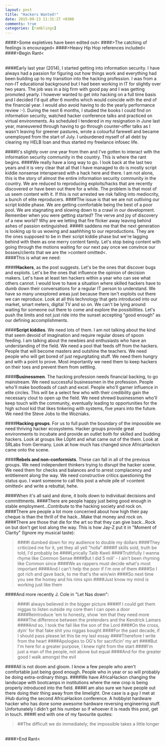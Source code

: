 ```yaml
---
layout: post
title: "Hackers Wanted!"
date: 2015-09-13 11:31:27 +0300
comments: true
categories: [ramblings]
---
```

####>Some expletives have been edited out<
####>The catching of feelings is encouraged<
####>Heavy Hip Hop references included<
&nbsp;  
####>Begin Rant<

<!--more-->

&nbsp;  
####Early last year (2014), I started getting into information security. I have always had a passion for figuring out how things work and everything had been building up to my transition into the hacking profession. I was from a non-IT educational background but I had been working in IT for slightly over two years. The job was in a big firm with good pay and I was getting promoted yearly. I however wanted to get into hacking on a full time basis and I decided I'd quit after 6 months which would coincide with the end of the financial year. I would also avoid having to do the yearly performance review :-). During the next 6 months, I studied the books I could find on information security, watched hacker conference talks and practiced on virtual environments. As scheduled I tendered in my resignation in June last year, maneuvered through having to go through counter-offer talks as I wasn't leaving for greener pastures, wrote a colourful farewell and became unemployed from the start of July. I unburdened myself of all debt by clearing my HELB loan and thus started my freelance infosec life.

####It's slightly over one year from then and I've gotten to interact with the information security community in the country. 
This is where the rant begins.
####We really have a long way to go. I look back at the last two years and it is very clear that all that I have managed to do is mostly script kiddie nonsense interspersed with a hack here and there. I am not alone, this is the story of almost the entire information security community in the country. We are reduced to reproducing exploits/hacks that are recently discovered or have been out there for a while. The problem is that most of us seem content with it. If this is not arrested we risk falling into mediocrity, a bunch of elite reproducers.
####The issue is that we are not outliving our script kiddie phase. We are getting comfortable being the best of a poor pool. We are stagnating and slowing down to a crawl in our development. Remember when you were getting started? The verve and joy of discovery of a new world? Why are we letting that fire flicker away leaving behind ashes of passion extinguished. 
####It saddens me that the next generation is looking up to us wowing and aaahhhing to our reproductions. They are the ones supposed to be in their script kiddie phase but we're lagging behind with them as one merry content family. Let's stop being content with going through the motions waiting for our next pay once we convince our bosses/clients that we are the >content omitted<. 
&nbsp;  
####This is what we need:

####**Hackers**, as the post suggests. Let's be the ones that discover bugs and exploits. Let's be the ones that influence the opinion of decision makers. Let's have at least ten hackers within a year who can see what others cannot. I would love to have a situation where skilled hackers have to dumb down their conversations for a regular IT person to understand. We have so many unexplored areas just because there isn't exploits out there we can reproduce. Look at all this technology that gets introduced into our market, smart meters, digital TV and so on. We can't be lying around waiting for someone out there to come and explore the possibilities. Let's push the limits and not just ride into the sunset accepting "good enough" as our defining accomplishments.

####**Script kiddies**. We need lots of them. I am not talking about the kind that seem devoid of imagination and require regular doses of spoon feeding. I am talking about the newbies and enthusiasts who have an understanding of the field. We need a pool that feeds off from the hackers. People that will become masters and outshine the teachers. We need people who  will get bored of just regurgitating stuff. We need them hungry and with a point to prove. Most importantly we need them to keep hackers on their toes and prevent them from settling. 

####**Businessmen**. The hacking profession needs financial backing, to go mainstream. We need successful businessmen in the profession. People who'll make bootloads of cash and excel. People who'll garner influence in elite circles. This will be a select few who with their credibility gain the necessary clout to open up the field. We need shrewd businessmen who'll keep touch with the community, eventually leading to opportunities for the high school kid that likes tinkering with systems, five years into the future. We need the Steve Jobs to the Wozniaks.

####**Hacking groups**. For us to full push the boundary of the impossible we need thriving hacker ecosystems. Hacker groups provide great environments to incubate and provide an outlet both for skilled and budding hackers. Look at groups like L0pht and what came out of the them. Look at SRLabs from Germany. Look at how much has changed since AfricaHackon came onto the scene.

####**Rebels and non-conformists**. These can fall in all of the previous groups. We need independent thinkers trying to disrupt the hacker scene. We need them for checks and balances and to arrest complacency and entitlement along the way. We need constructive critics questioning the status quo. I want someone to call this post a whole pile of >content omitted< and write a rebuttal, hehe.

####When it's all said and done, it boils down to individual decisions and committments. 
####There are people happy just being good enough in stable employment...Contribute to the hacking society and rock on. 
####There are people a lot more concerned about how high their pay cheque is than the thrill of the hack...Make that money and rock on.
####There are those that die for the art so that they can give back...Rock on but don't get lost along the way. This is how Jay-Z put it in "Moment of Clarity" (Ignore my musical taste):
>####I dumbed down for my audience to double my dollars
>####They criticized me for it, yet they all yell "holla"
>####If skills sold, truth be told, I'd probably be
>####Lyrically Talib Kweli
>####Truthfully I wanna rhyme like Common Sense
>####But I did 5 mill' - I ain't been rhyming like Common since
>####We as rappers must decide what's most important
>####And I can't help the poor if I'm one of them
>####So I got rich and gave back, to me that's the win/win
>####So next time you see the homey and his rims spin
>####Just know my mind is working just like them

####And more recently J. Cole in "Let Nas down":
>####I always believed in the bigger picture
>####If I could get them niggas to listen outside my core then I can open a door
>####Reintroduce 'em to honesty, show 'em that they need more
>####The difference between the pretenders and the Kendrick Lamars
>####And so, I took the fall like the son of the Lord
>####On the cross, dyin' for that fake shit you niggas bought
>####For the past decade, if I should pass please let this be my last essay
>####Therefore I write from the heart
>####Apologies to OG's for sacrificin' my art
>####But I'm here for a greater purpose, I knew right from the start
>####I'm just a man of the people, not above but equal
>####And for the greater good I walk amongst the evil

####All is not doom and gloom. I know a few people who aren't comfortable just being good enough. People who in year or so will probably be doing extra-ordinary things. 
####We have AfricaHackon changing the landscape with bootcamps in institutions where the new crop is being properly introduced into the field.
####I am also sure we have people out there doing their thing away from the limelight. One case is a guy I met at iHub during the second AfricaHackon conference. A hobbyist hardware hacker who has done some awesome hardware reversing engineering stuff. Unfortunately I didn't get his number so if whoever it is reads this post, get in touch.
####I end with one of my favourite quotes:
>##The difficult we do immediately; the impossible takes a little longer

&nbsp;  
####>End Rant<